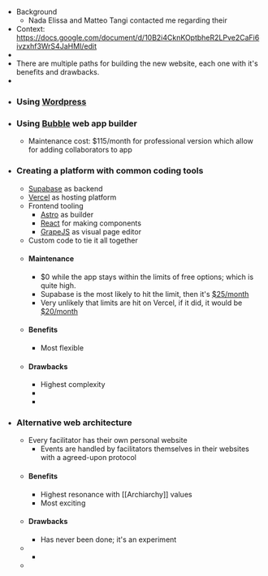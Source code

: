 - Background
	- Nada Elissa and Matteo Tangi contacted me regarding their
- Context: https://docs.google.com/document/d/10B2i4CknKOptbheR2LPve2CaFi6ivzxhf3WrS4JaHMI/edit
-
- There are multiple paths for building the new website, each one with it's benefits and drawbacks.
-
- ### Using [Wordpress](https://wordpress.org/)
- ### Using [Bubble](https://bubble.io/) web app builder
	- Maintenance cost: $115/month for professional version which allow for adding collaborators to app
- ### Creating a platform with common coding tools
	- [Supabase](https://supabase.com/) as backend
	- [Vercel](https://vercel.com/) as hosting platform
	- Frontend tooling
		- [Astro](https://astro.build/) as builder
		- [React](https://reactjs.org/) for making components
		- [GrapeJS](https://grapesjs.com) as visual page editor
	- Custom code to tie it all together
	- #### Maintenance
		- $0 while the app stays within the limits of free options; which is quite high.
		- Supabase is the most likely to hit the limit, then it's  [$25/month](https://supabase.com/pricing)
		- Very unlikely that limits are hit on Vercel, if it did, it would be [$20/month](https://vercel.com/pricing)
	- #### Benefits
		- Most flexible
	- #### Drawbacks
		- Highest complexity
		-
		-
- ### Alternative web architecture
	- Every facilitator has their own personal website
		- Events are handled by facilitators themselves in their websites with a agreed-upon protocol
	- #### Benefits
		- Highest resonance with [[Archiarchy]] values
		- Most exciting
	- #### Drawbacks
		- Has never been done; it's an experiment
	-
		-
	-